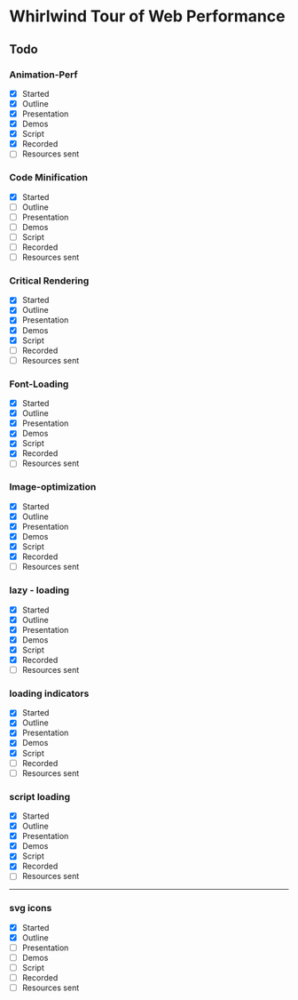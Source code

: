 # Whirlwind Tour of Web Performance

## Todo
### Animation-Perf
- [x] Started
- [x] Outline
- [x] Presentation
- [x] Demos
- [x] Script
- [x] Recorded
- [ ] Resources sent
### Code Minification
- [x] Started
- [ ] Outline
- [ ] Presentation
- [ ] Demos
- [ ] Script
- [ ] Recorded
- [ ] Resources sent
### Critical Rendering
- [x] Started
- [x] Outline
- [x] Presentation
- [x] Demos
- [x] Script
- [ ] Recorded
- [ ] Resources sent
### Font-Loading
- [x] Started
- [x] Outline
- [x] Presentation
- [x] Demos
- [x] Script
- [x] Recorded
- [ ] Resources sent
### Image-optimization
- [x] Started
- [x] Outline
- [x] Presentation
- [x] Demos
- [x] Script
- [x] Recorded
- [ ] Resources sent
### lazy - loading
- [x] Started
- [x] Outline
- [x] Presentation
- [x] Demos
- [x] Script
- [x] Recorded
- [ ] Resources sent
### loading indicators
- [x] Started
- [x] Outline
- [x] Presentation
- [x] Demos
- [x] Script
- [ ] Recorded
- [ ] Resources sent
### script loading
- [x] Started
- [x] Outline
- [x] Presentation
- [x] Demos
- [x] Script
- [x] Recorded
- [ ] Resources sent
----------------------------------
### svg icons
- [x] Started
- [x] Outline
- [ ] Presentation
- [ ] Demos
- [ ] Script
- [ ] Recorded
- [ ] Resources sent